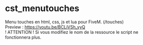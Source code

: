 # cst_menutouches
Menu touches en html, css, js et lua pour FiveM. (/touches) <br>
Preview : https://youtu.be/BCLiVSh_yyQ <br>
! ATTENTION ! Si vous modifiez le nom de la ressource le script ne fonctionnera plus.
